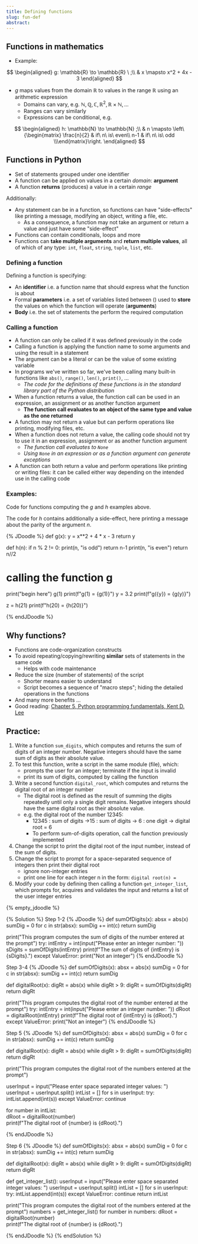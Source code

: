 ```yaml
---
title: Defining functions
slug: fun-def
abstract:
---
```


## Functions in mathematics

* Example: 

$$
\begin{aligned}
g: \mathbb{R} \to \mathbb{R} \ ;\\
& x \mapsto x^2 + 4x - 3
\end{aligned}
$$

* $g$ maps values from the  domain $\mathbb{R}$ to values in the range $\mathbb{R}$ using an arithmetic expression
  * Domains can vary, e.g. $\mathbb{N}, \mathbb{Q}, \mathbb{C}, \mathbb{R}^2, \mathbb{R}\times\mathbb{N}, ...$
  * Ranges can vary similarly
  * Expressions can be conditional, e.g. 
  
$$
\begin{aligned}
h: \mathbb{N} \to \mathbb{N} ;\\ 
& n \mapsto \left\{\begin{matrix} \frac{n}{2} & if\ n\ is\ even\\ n-1 & if\ n\ is\ odd \\\end{matrix}\right.
\end{aligned}
$$

## Functions in Python

* Set of statements grouped under one identifier
* A function can be applied on values in a certain _domain_: **argument**
* A function **returns** (produces) a value in a certain _range_

Additionally:

* Any statement can be in a function, so functions can have "side-effects" like printing a message, modifying an object, writing a file, etc.
  * As a consequence, a function may not take an argument or return a value and just have some "side-effect"
* Functions can contain conditionals, loops and more
* Functions can **take multiple arguments** and **return multiple values**, all of which of any type: `int`, `float`, `string`, `tuple`, `list`, etc.


### Defining a function

Defining a function is specifying:

* An **identifier** i.e. a function name that should express what the function is about
* Formal **parameters** i.e. a set of variables listed between ()  used to **store** the values on which the function will operate (**arguments**)
* **Body** i.e. the set of statements the perform the required computation

### Calling a function

* A function can only be called if it was defined previously in the code
* Calling a function is applying the function name to some arguments and using the result in a statement
* The argument can be a literal or can be the value of some existing variable
* In programs we've written so far, we've been calling many built-in functions like `abs()`, `range()`, `len()`, `print()`, …
  * _The code for the definitions of these functions is in the standard library part of the Python distribution_
* When a function returns a value, the function call can be used in an expression, an assignment or as another function argument
  * **The function call evaluates to an object of the same type and value as the one returned**
* A function may not return a value but can perform operations like printing, modifying files, etc.
* When a function does not return a value, the calling code should not try to use it in an expression, assignment or as another function argument
  * _The function call evaluates to `None`_
  * _Using `None`  in an expression or as a function argument can generate exceptions_
* A function can both return a value and perform operations like printing or writing files: it can be called either way depending on the intended use in the calling code


### Examples:

Code for functions computing the $g$ and $h$ examples above.

The code for $h$ contains additionally a side-effect, here printing a message about the parity of the argument $n$.

{% JDoodle %}
def g(x):
    y = x**2 + 4 * x - 3
    return y

def h(n):
    if n % 2 != 0:
        print(n, "is odd")
        return n-1
    print(n, "is even")
    return n//2

# calling the function g
print("begin here")
g(1)
print(f"g(1) = {g(1)}")
y = 3.2
print(f"g({y}) = {g(y)}")

z = h(21)
print(f"h(20) = {h(20)}")

{% endJDoodle %}


## Why functions?

* Functions are code-organization constructs
* To avoid repeating/copying/rewriting **similar** sets of statements in the same code
  * Helps with code maintenance
* Reduce the size (number of statements) of the script
  * Shorter means easier to understand
  * Script becomes a sequence of "macro steps"; hiding the detailed operations in the functions
* And many more benefits …
* Good reading: [Chapter 5, Python programming fundamentals, Kent D. Lee](https://link.springer.com/chapter/10.1007/978-1-84996-537-8_5#Sec1)
  

## Practice:

1. Write a function `sum_digits`, which computes and returns the sum of digits of an integer number. Negative integers should have the same sum of digits as their absolute value.
2. To test this function, write a script in the same module (file), which:
   * prompts the user for an integer; terminate if the input is invalid
   * print its sum of digits, computed by calling the function
3. Write a second function `digital_root`, which computes and returns the digital root of an integer number
   * The digital root is defined as the result of summing the digits repeatedly until only a single digit remains. Negative integers should have the same digital root as their absolute value.
   * e.g. the digital root of the number 12345:
     * 12345 : sum of digits →15 : sum of digits → 6 : one digit → digital root = 6
     * To perform sum-of-digits operation, call the function previously implemented
4.  Change the script to print the digital root of the input number, instead of the sum of digits.
5.  Change the script to prompt for a space-separated sequence of integers then print their digital root
    * ignore non-integer entries
    * print one line for each integer n in the form: `digital root(n) =`
6.  Modify your code by defining then calling a function `get_integer_list`, which prompts for, acquires and validates the input and returns a list of the user integer entries


{% empty_jdoodle %}

{% Solution %}
Step 1-2
{% JDoodle %}
def sumOfDigits(x):
    absx = abs(x)
    sumDig = 0
    for c in str(absx):
        sumDig += int(c)
    return sumDig


print("This program computes the sum of digits of the number entered at the prompt")
try:
    intEntry = int(input("Please enter an integer number: "))
    sDigits = sumOfDigits(intEntry)
    print(f"The sum of digits of {intEntry} is {sDigits}.")
except ValueError:
    print("Not an integer")
{% endJDoodle %}

Step 3-4
{% JDoodle %}
def sumOfDigits(x):
    absx = abs(x)
    sumDig = 0
    for c in str(absx):
        sumDig += int(c)
    return sumDig


def digitalRoot(x):
    digRt = abs(x)
    while digRt > 9:
        digRt = sumOfDigits(digRt)
    return digRt


print("This program computes the digital root of the number entered at the prompt")
try:
    intEntry = int(input("Please enter an integer number: "))
    dRoot = digitalRoot(intEntry)
    print(f"The digital root of {intEntry} is {dRoot}.")
except ValueError:
    print("Not an integer")
{% endJDoodle %}

Step 5
{% JDoodle %}
def sumOfDigits(x):
    absx = abs(x)
    sumDig = 0
    for c in str(absx):
        sumDig += int(c)
    return sumDig


def digitalRoot(x):
    digRt = abs(x)
    while digRt > 9:
        digRt = sumOfDigits(digRt)
    return digRt


print("This program computes the digital root of the numbers entered at the prompt")

userInput = input("Please enter space separated integer values: ")
userInput = userInput.split()
intList = []
for s in userInput:
    try:
        intList.append(int(s))
    except ValueError:
        continue

for number in intList:  
    dRoot = digitalRoot(number)      
    print(f"The digital root of {number} is {dRoot}.")

{% endJDoodle %}

Step 6
{% JDoodle %}
def sumOfDigits(x):
    absx = abs(x)
    sumDig = 0
    for c in str(absx):
        sumDig += int(c)
    return sumDig


def digitalRoot(x):
    digRt = abs(x)
    while digRt > 9:
        digRt = sumOfDigits(digRt)
    return digRt


def get_integer_list():
    userInput = input("Please enter space separated integer values: ")
    userInput = userInput.split()
    intList = []
    for s in userInput:
        try:
            intList.append(int(s))
        except ValueError:
            continue
    return intList


print("This program computes the digital root of the numbers entered at the prompt")
numbers = get_integer_list()
for number in numbers:
    dRoot = digitalRoot(number)       
    print(f"The digital root of {number} is {dRoot}.")

{% endJDoodle %}
{% endSolution %}


